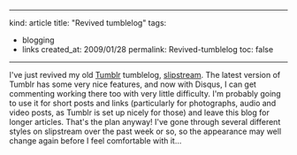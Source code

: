 -----
kind: article
title: "Revived tumblelog"
tags:
- blogging
- links
created_at: 2009/01/28
permalink: Revived-tumblelog
toc: false
-----

<p>I've just revived my old <a href="http://tumblr.com/">Tumblr</a> tumblelog, <a href="http://bsag.tumblr.com/">slipstream</a>. The latest version of Tumblr has some very nice features, and now with Disqus, I can get commenting working there too with very little difficulty. I'm probably going to use it for short posts and links (particularly for photographs, audio and video posts, as Tumblr is set up nicely for those) and leave this blog for longer articles. That's the plan anyway! I've gone through several different styles on slipstream over the past week or so, so the appearance may well change again before I feel comfortable with it...</p>



